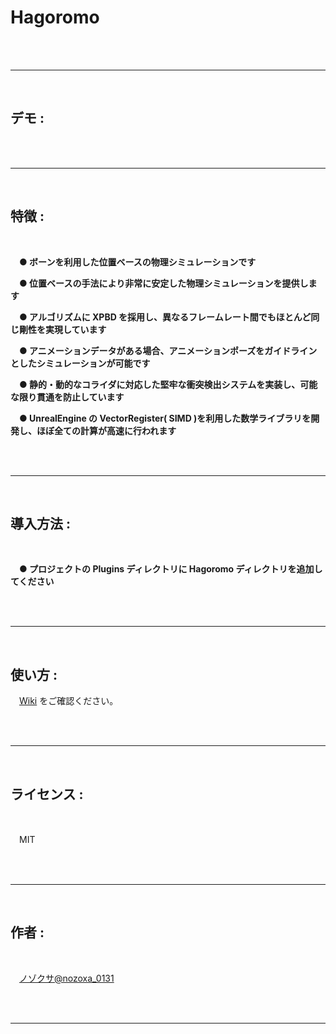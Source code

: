 # Hagoromo

<br/>
<br/>

---

<br/>

## デモ :

<br/>
<br/>

---

<br/>

## 特徴 :

<br/>

　**● ボーンを利用した位置ベースの物理シミュレーションです**

　**● 位置ベースの手法により非常に安定した物理シミュレーションを提供します**

　**● アルゴリズムに XPBD を採用し、異なるフレームレート間でもほとんど同じ剛性を実現しています**

　**● アニメーションデータがある場合、アニメーションポーズをガイドラインとしたシミュレーションが可能です**

　**● 静的・動的なコライダに対応した堅牢な衝突検出システムを実装し、可能な限り貫通を防止しています**

　**● UnrealEngine の VectorRegister( SIMD )を利用した数学ライブラリを開発し、ほぼ全ての計算が高速に行われます**

<br/>
<br/>

---

<br/>

## 導入方法 :

<br/>

　**● プロジェクトの Plugins ディレクトリに Hagoromo ディレクトリを追加してください**

<br/>
<br/>

---

<br/>

## 使い方 :

　[Wiki](https://github.com/nozoxa/Hagoromo/wiki) をご確認ください。

<br/>
<br/>

---

<br/>

## ライセンス :

<br/>

　MIT

<br/>
<br/>

---

<br/>

## 作者 :

<br/>

　[ノゾクサ@nozoxa_0131](https://x.com/nozoxa_0131)

<br/>
<br/>

---

